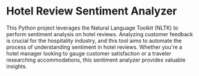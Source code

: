 # Hotel Review Sentiment Analyzer

This Python project leverages the Natural Language Toolkit (NLTK) to perform sentiment analysis on hotel reviews. Analyzing customer feedback is crucial for the hospitality industry, and this tool aims to automate the process of understanding sentiment in hotel reviews. Whether you're a hotel manager looking to gauge customer satisfaction or a traveler researching accommodations, this sentiment analyzer provides valuable insights.
